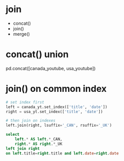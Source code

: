 # join

* concat()
* join()
* merge()

# concat() union

pd.concat([canada_youtube, usa_youtube])

# join() on common index
```python
# set index first
left = canada_yt.set_index(['title', 'date'])
right = usa_yt.set_index(['title', 'date'])

# then join on indexes
left.join(right, lsuffix='_CAN', rsuffix='_UK')
```
```SQL
select 
    left.* AS left.*_CAN, 
    right.* AS right.*_UK 
left join right 
on left.title=right.title and left.date=right.date
```